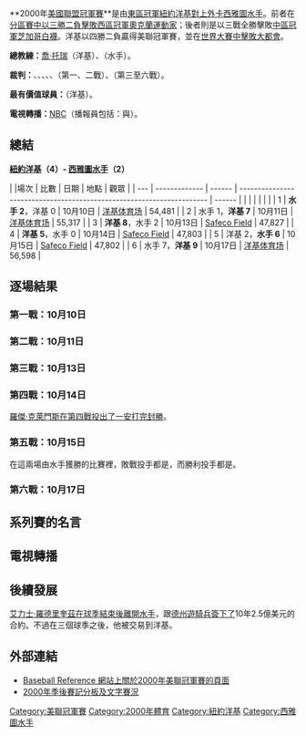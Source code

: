 **2000年[美國聯盟冠軍賽](https://zh.wikipedia.org/wiki/美國聯盟冠軍賽 "wikilink")**是由[東區冠軍](../Page/美國聯盟東區.md "wikilink")[紐約洋基對上](../Page/紐約洋基.md "wikilink")[外卡](https://zh.wikipedia.org/wiki/外卡 "wikilink")[西雅圖水手](../Page/西雅圖水手.md "wikilink")。前者在[分區賽中以三勝二負擊敗](https://zh.wikipedia.org/wiki/2000年美聯分區賽 "wikilink")[西區冠軍](../Page/美國聯盟西區.md "wikilink")[奧克蘭運動家](../Page/奧克蘭運動家.md "wikilink")；後者則是以三戰全勝擊敗[中區冠軍](../Page/美國聯盟中區.md "wikilink")[芝加哥白襪](../Page/芝加哥白襪.md "wikilink")。洋基以四勝二負贏得美聯冠軍賽，並在[世界大賽中擊敗](../Page/2000年世界大賽.md "wikilink")[大都會](../Page/紐約大都會.md "wikilink")。

**總教練：**[喬·托瑞](../Page/喬·托瑞.md "wikilink")（洋基）、（水手）。

**裁判：**、、、、、（第一、二戰）、（第三至六戰）。

**最有價值球員：**（洋基）。

**電視轉播：**[NBC](https://zh.wikipedia.org/wiki/NBC "wikilink")（播報員包括：與）。

## 總結

**[紐約洋基](../Page/紐約洋基.md "wikilink")（4）-
[西雅圖水手](../Page/西雅圖水手.md "wikilink")（2）**

| |場次 | 比數            | 日期     | 地點                                                                    | 觀眾     |
| --- | ------------- | ------ | --------------------------------------------------------------------- | ------ |
|     |               |        |                                                                       |        |
| 1   | **水手 2**，洋基 0 | 10月10日 | [洋基体育场](https://zh.wikipedia.org/wiki/洋基体育场 "wikilink")               | 54,481 |
| 2   | 水手 1，**洋基 7** | 10月11日 | [洋基体育场](https://zh.wikipedia.org/wiki/洋基体育场 "wikilink")               | 55,317 |
| 3   | **洋基 8**，水手 2 | 10月13日 | [Safeco Field](https://zh.wikipedia.org/wiki/Safeco_Field "wikilink") | 47,827 |
| 4   | **洋基 5**，水手 0 | 10月14日 | [Safeco Field](https://zh.wikipedia.org/wiki/Safeco_Field "wikilink") | 47,803 |
| 5   | 洋基 2，**水手 6** | 10月15日 | [Safeco Field](https://zh.wikipedia.org/wiki/Safeco_Field "wikilink") | 47,802 |
| 6   | 水手 7，**洋基 9** | 10月17日 | [洋基体育场](https://zh.wikipedia.org/wiki/洋基体育场 "wikilink")               | 56,598 |

## 逐場結果

### 第一戰：10月10日

### 第二戰：10月11日

### 第三戰：10月13日

### 第四戰：10月14日

[羅傑·克萊門斯在第四戰投出了一安打完封勝](https://zh.wikipedia.org/wiki/羅傑·克萊門斯 "wikilink")。

### 第五戰：10月15日

在這兩場由水手獲勝的比賽裡，敗戰投手都是，而勝利投手都是。

### 第六戰：10月17日

## 系列賽的名言

## 電視轉播

## 後續發展

[艾力士·羅德里奎茲在球季結束後離開水手](../Page/艾力士·羅德里奎茲.md "wikilink")，跟[德州遊騎兵簽下了](https://zh.wikipedia.org/wiki/德州遊騎兵 "wikilink")10年2.5億美元的合約。不過在三個球季之後，他被交易到洋基。

## 外部連結

  - [Baseball Reference
    網站上關於2000年美聯冠軍賽的頁面](http://www.baseball-reference.com/postseason/2000_ALCS.shtml)
  - [2000年季後賽記分板及文字賽況](http://retrosheet.org/boxesetc/2000/YPS_2000.htm)

[Category:美聯冠軍賽](https://zh.wikipedia.org/wiki/Category:美聯冠軍賽 "wikilink")
[Category:2000年體育](https://zh.wikipedia.org/wiki/Category:2000年體育 "wikilink")
[Category:紐約洋基](https://zh.wikipedia.org/wiki/Category:紐約洋基 "wikilink")
[Category:西雅圖水手](https://zh.wikipedia.org/wiki/Category:西雅圖水手 "wikilink")